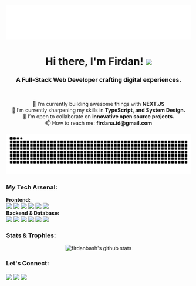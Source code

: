 <p align="center">
  <img src="https://raw.githubusercontent.com/firdanbash/firdanbash/main/.github/assets/header.svg" alt="Animated Header Banner">
</p>
<div align="center">
  <h1 align="center">Hi there, I'm Firdan! <img src="https://media.giphy.com/media/hvRJCLFzcasrR4ia7z/giphy.gif" width="30px"></h1>
  <h3 align="center">A Full-Stack Web Developer crafting digital experiences.</h3>
</div>

<br>

<p align="center">
  🔭 I’m currently building awesome things with <b>NEXT.JS</b>
  <br>
  🌱 I’m currently sharpening my skills in <b>TypeScript, and System Design.</b>
  <br>
  👯 I’m open to collaborate on <b>innovative open source projects.</b>
  <br>
  📫 How to reach me: <b>firdana.id@gmail.com</b>
</p>

<p align="center">
  <img src="https://raw.githubusercontent.com/firdanbash/firdanbash/output/github-contribution-grid-snake.svg" alt="Snake Game Animation">
</p>


<h3 align="left">My Tech Arsenal:</h3>
<p align="left">
  <b>Frontend:</b><br>
  <a href="https://nextjs.org/" target="_blank" rel="noreferrer"><img src="https://img.shields.io/badge/-Next.JS-000000?style=for-the-badge&logo=next.js&logoColor=white" /></a>
  <a href="https://reactjs.org/" target="_blank" rel="noreferrer"><img src="https://img.shields.io/badge/-React-61DAFB?style=for-the-badge&logo=react&logoColor=black" /></a>
  <a href="https://www.javascript.com/" target="_blank" rel="noreferrer"><img src="https://img.shields.io/badge/-JavaScript-F7DF1E?style=for-the-badge&logo=javascript&logoColor=black" /></a>
  <a href="https://tailwindcss.com/" target="_blank" rel="noreferrer"><img src="https://img.shields.io/badge/-TailwindCSS-06B6D4?style=for-the-badge&logo=tailwindcss&logoColor=white" /></a>
  <a href="https://www.w3.org/html/" target="_blank" rel="noreferrer"><img src="https://img.shields.io/badge/-HTML5-E34F26?style=for-the-badge&logo=html5&logoColor=white" /></a>
  <a href="https://www.w3.org/Style/CSS/" target="_blank" rel="noreferrer"><img src="https://img.shields.io/badge/-CSS3-1572B6?style=for-the-badge&logo=css3&logoColor=white" /></a>
  <br>
  <b>Backend & Database:</b><br>
  <a href="https://nodejs.org" target="_blank" rel="noreferrer"><img src="https://img.shields.io/badge/-Node.js-339933?style=for-the-badge&logo=node.js&logoColor=white" /></a>
  <a href="https://expressjs.com" target="_blank" rel="noreferrer"><img src="https://img.shields.io/badge/-Express-000000?style=for-the-badge&logo=express&logoColor=white" /></a>
  <a href="https://laravel.com/" target="_blank" rel="noreferrer"><img src="https://img.shields.io/badge/-Laravel-FF2D20?style=for-the-badge&logo=laravel&logoColor=white" /></a>
  <a href="https://www.php.net" target="_blank" rel="noreferrer"><img src="https://img.shields.io/badge/-PHP-777BB4?style=for-the-badge&logo=php&logoColor=white" /></a>
  <a href="https://www.mysql.com/" target="_blank" rel="noreferrer"><img src="https://img.shields.io/badge/-MySQL-4479A1?style=for-the-badge&logo=mysql&logoColor=white" /></a>
  <a href="https://www.mongodb.com/" target="_blank" rel="noreferrer"><img src="https://img.shields.io/badge/-MongoDB-47A248?style=for-the-badge&logo=mongodb&logoColor=white" /></a>
</p>

<h3 align="left">Stats & Trophies:</h3>
<p align="center">
  <img src="https://github-readme-stats.vercel.app/api?username=firdanbash&show_icons=true&theme=tokyonight&count_private=true&hide_border=true&rank_icon=github" alt="firdanbash's github stats" />
</p>

<h3 align="left">Let's Connect:</h3>
<p align="left">
  <a href="https://linkedin.com/in/username-linkedin" target="_blank"><img align="center" src="https://img.shields.io/badge/-LinkedIn-0077B5?style=for-the-badge&logo=linkedin&logoColor=white" /></a>
  <a href="https://twitter.com/username-twitter" target="_blank"><img align="center" src="https://img.shields.io/badge/-Twitter-1DA1F2?style=for-the-badge&logo=twitter&logoColor=white" /></a>
  <a href="https://firdan.dev" target="_blank"><img align="center" src="https://img.shields.io/badge/-Portfolio-c778dd?style=for-the-badge&logo=rss&logoColor=white" /></a>
</p>
